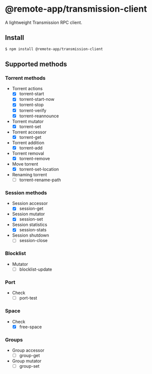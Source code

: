# @remote-app/transmission-client

A lightweight Transmission RPC client.

## Install

```bash
$ npm install @remote-app/transmission-client
```

## Supported methods

### Torrent methods
- Torrent actions
  - [x] torrent-start
  - [x] torrent-start-now
  - [x] torrent-stop
  - [x] torrent-verify
  - [x] torrent-reannounce
- Torrent mutator
  - [x] torrent-set
- Torrent accessor
  - [x] torrent-get
- Torrent addition
  - [x] torrent-add
- Torrent removal
  - [x] torrent-remove
- Move torrent
  - [x] torrent-set-location
- Renaming torrent
  - [ ] torrent-rename-path

### Session methods
- Session accessor
  - [x] session-get
- Session mutator
   - [x] session-set
- Session statistics
  - [x] session-stats
- Session shutdown
  - [ ] session-close

### Blocklist
- Mutator
  - [ ] blocklist-update

### Port
- Check
  - [ ] port-test

### Space
- Check
  - [x] free-space

### Groups
- Group accessor
  - [ ] group-get
- Group mutator
  - [ ] group-set
